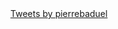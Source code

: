<div class="jekyll-twitter-plugin" align="center">
    <div class="jekyll-twitter-plugin"><a class="twitter-timeline" data-width="500" data-tweet-limit="5" href="https://twitter.com/pierrebaduel?ref_src=twsrc%5Etfw">Tweets by pierrebaduel</a>
    <script async="" src="https://platform.twitter.com/widgets.js" charset="utf-8"></script>
    </div>
</div>
